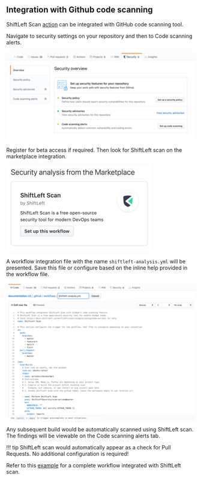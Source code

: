 ## Integration with Github code scanning

ShiftLeft Scan [action](https://github.com/marketplace/actions/shiftleft-scan) can be integrated with GitHub code scanning tool.

Navigate to security settings on your repository and then to Code scanning alerts.

![Reports](img/code-scan1.png)

Register for beta access if required. Then look for ShiftLeft scan on the marketplace integration.

![Reports](img/code-scan2.png)

A workflow integration file with the name `shiftleft-analysis.yml` will be presented. Save this file or configure based on the inline help provided in the workflow file.

![Reports](img/code-scan3.png)

Any subsequent build would be automatically scanned using ShiftLeft scan. The findings will be viewable on the Code scanning alerts tab.

!!! tip
    ShiftLeft scan would automatically appear as a check for Pull Requests. No additional configuration is required!

Refer to this [example](https://github.com/ShiftLeftSecurity/tarpit-java/blob/master/.github/workflows/shiftleft-analysis.yml) for a complete workflow integrated with ShiftLeft scan.
